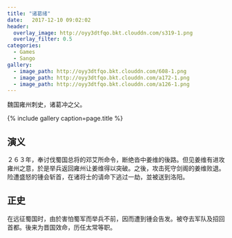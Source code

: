 ```yaml
---
title: "诸葛绪"
date:   2017-12-10 09:02:02
header:
  overlay_image: http://oyy3dtfqo.bkt.clouddn.com/s319-1.png
  overlay_filter: 0.5
categories:
  - Games
  - Sango
gallery:
  - image_path: http://oyy3dtfqo.bkt.clouddn.com/608-1.png
  - image_path: http://oyy3dtfqo.bkt.clouddn.com/a172-1.png
  - image_path: http://oyy3dtfqo.bkt.clouddn.com/a126-1.png
---
```


魏国雍州刺史，诸葛冲之父。

{% include gallery caption=page.title %}

## 演义

２６３年，奉讨伐蜀国总将的邓艾所命令，断绝沓中姜维的後路。但见姜维有进攻雍州之意，於是举兵返回雍州让姜维得以突破。之後，攻击死守剑阁的姜维败退。险遭盛怒的锺会斩首，在诸将士的请命下逃过一劫，並被送到洛阳。

## 正史

在远征蜀国时，由於害怕蜀军而举兵不前，因而遭到锺会告发。被夺去军队及招回首都。後来为晋国效命，历任太常等职。